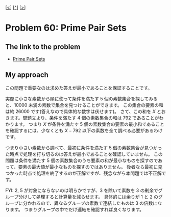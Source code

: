 \[[<](./p0059.md)] \[[^](../README_ja.md)] \[[>](./p0061.md)]

# Problem 60: Prime Pair Sets

## The link to the problem

- [Prime Pair Sets](https://projecteuler.net/problem=60)

## My approach

この問題で重要なのは求めた答えが最小であることを保証することです。

実際に小さな素数から順に使って条件を満たす 5 個の素数集合を探してみると、10000 未満の素数で集合を見つけることができます。
この集合の要素の和は約 26000 です(答えなので具体的な数字は伏せます)。
さて、この和を $X$ とおきます。問題文より、条件を満たす 4 個の素数集合の和は 792 であることがわかります。
つまり $X$ が条件を満たす 5 個の素数集合の要素の最小和であることを確認するには、少なくとも $X - 792$ 以下の素数を全て調べる必要があるわけです。

つまり小さい素数から調べて、最初に条件を満たす 5 個の素数集合が見つかった時点で処理を打ち切るのは答えが最小であることを確認していません。
この問題は条件を満たす 5 個の素数集合のうち要素の和が最小なものを探すのであって、要素の最大値が最小なものを探すのではありません。
後者なら最初に見つかった時点で処理を終了するのが正解ですが、残念ながら本問題では不正解です。

FYI: 2, 5 が対象にならないのは明らかですが、3 を除いて素数を 3 の剰余でグループ分けして処理すると計算量を減らせます。
具体的には余りが 1 と 2 のグループに分かれるので、異なるグループの素数で連結したものは 3 の倍数になります。
つまりグループの中でだけ連結を確認すれば良くなります。

